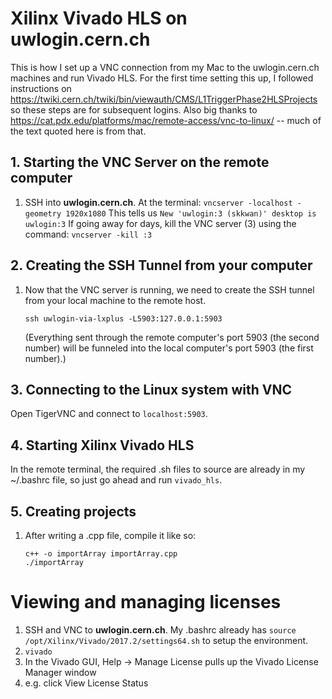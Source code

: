 # Xilinx Vivado HLS on uwlogin.cern.ch

This is how I set up a VNC connection from my Mac to the uwlogin.cern.ch machines and run Vivado HLS.
For the first time setting this up, I followed instructions on https://twiki.cern.ch/twiki/bin/viewauth/CMS/L1TriggerPhase2HLSProjects
so these steps are for subsequent logins.
Also big thanks to https://cat.pdx.edu/platforms/mac/remote-access/vnc-to-linux/ -- much of the text quoted here is from that.

## 1. Starting the VNC Server on the remote computer
1. SSH into **uwlogin.cern.ch**. At the terminal: `vncserver -localhost -geometry 1920x1080`
   This tells us `New 'uwlogin:3 (skkwan)' desktop is uwlogin:3`
   If going away for days, kill the VNC server (3) using the command: `vncserver -kill :3`

## 2. Creating the SSH Tunnel from your computer
1. Now that the VNC server is running, we need to create the SSH tunnel from your local machine to the remote host.
   ```
   ssh uwlogin-via-lxplus -L5903:127.0.0.1:5903
   ```
   (Everything sent through the remote computer's port 5903 (the second number) will be funneled into the local computer's
   port 5903 (the first number).)

## 3. Connecting to the Linux system with VNC
   Open TigerVNC and connect to `localhost:5903`.

## 4. Starting Xilinx Vivado HLS
   In the remote terminal, the required .sh files to source are already in my ~/.bashrc file, so just go ahead and run `vivado_hls`.

## 5. Creating projects
1. After writing a .cpp file, compile it like so: 
   ```
   c++ -o importArray importArray.cpp
   ./importArray
   ```

# Viewing and managing licenses
1. SSH and VNC to **uwlogin.cern.ch**. My .bashrc already has `source /opt/Xilinx/Vivado/2017.2/settings64.sh` to setup the environment.
2. `vivado` 
3. In the Vivado GUI, Help -> Manage License pulls up the Vivado License Manager window
4. e.g. click View License Status